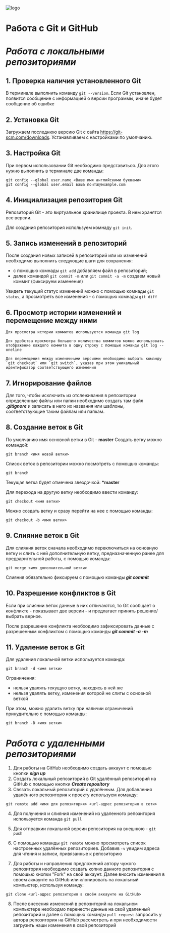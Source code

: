 ![logo](git-logo.png)
# Работа с Git и GitHub

# *Работа с локальными репозиториями*

## 1. Проверка наличия установленного Git
В терминале выполнить команду `git --version`. Если Git установлен, появится сообщение с информацией о версии программы, иначе будет сообщение об ошибке

## 2. Установка Git
Загружаем последнюю версию Git с сайта https://git-scm.com/downloads.
Устанавливаем с настройками по умолчанию.

## 3. Настройка Git
При первом использовании Git необходимо представиться. Для этого нужно выполнить в терминале две команды:
```
git config --global user.name «Ваше имя английскими буквами»
git config --global user.email ваша почта@example.com
```
## 4. Инициализация репозитория Git

Репозиторий Git - это виртуальное хранилище проекта. В нем хранятся все версии.

Для создания репозитория используем комнаду `git init`.

## 5. Запись изменений в репозиторий

После создания новых записей в репозиторий или их изменений необходимо выполнить следующие шаги для сохранения:
- с помощью комнады `git add` добавляем файл в репозиторий;
- далее командой `git commit -m` или `git commit -a -m` создаем новый коммит (фиксируем изменения)

Увидеть текущий статус изменений можно с помощью комнады `git status`, а просмотреть все изменения - с помощью комнады `git diff`

## 6. Просмотр истории изменений и перемещение между ними
```
Для просмотра истории коммитов используется команда git log

Для удобства просмотра большого количества коммитов можно использовать отображение каждого коммита в одну строку с помощью команды git log --oneline

Для перемещения между измененными версиями необходимо выбрать команду `git checkout` или `git switch`, указав при этом уникальный идентификатор соответствующего изменения
```
## 7. Игнорирование файлов
Для того, чтобы исключить из отслеживания в репозитории определенные файлы или папки необходимо создать там файл ***.gitignore*** и записать в него их названия или шаблоны, соответствующие таким файлам или папкам.

## 8. Создание веток в Git
По умолчанию имя основной ветки в Git - **master**
Создать ветку можно командой:
```
git branch <имя новой ветки>
```
Список веток в репозитории можно посмотреть с помощью команды:
```
git branch
```
Текущая ветка будет отмечена звездочкой: **\*master**

Для перехода на другую ветку необходимо ввести команду:
```
git checkout <имя ветки>
```
Можно создать ветку и сразу перейти на нее с помощью команды:
```
git checkout -b <имя ветки>
```
## 9. Слияние веток в Git
Для слияния веток сначала необходимо переключиться на основную ветку и слить с ней дополнительную ветку, предназначенную ранее для предварительной работы, с помощью команды:
```
git merge <имя дополнительной ветки>
```
Слияния обязательно фиксируем с помощью команды ***git commit*** 

## 10. Разрешение конфликтов в Git
Если при слиянии веток данные в них отличаются, то Git сообщает о конфликте - показывает две версии - и  предлагает принять решение/выбрать верное.

После разрешение конфликта необходимо зафиксировать данные с разрешенным конфликтом с помощью команды ***git commit -a -m***

## 11. Удаление веток в Git
Для удаления локальной ветки используется команда:
```
git branch -d <имя ветки>
```
Ограничения:
- нельзя удалять текущую ветку, находясь в ней же
- нельзя удалять ветку, изменения которой не слиты с основной веткой


При этом, можно удалить ветку при наличии ограничений принудительно с помощью команды:
```
git branch -D <имя ветки>
```
# *Работа с удаленными репозиториями*

1. Для работы на GitHub необходимо создать аккаунт с помощью кнопки ***sign up***
2. Создать локальный репозиторий в Git удалённый репозиторий на GitHub с помощью кнопки ***Create repository***
3. Связать локальный репозиторий с удалённым. Для добавления удалённого репозитория к проекту используем команду:

```
git remote add <имя для репозитория> <url-адрес репозитория в сети>
```
4. Для получения и слияния изменений из удаленного репозитория используется команда `git pull`

5. Для отправкии локальной версии  репозитория на внешнюю - `git push` 
6. С помощью команды `git remote` можно просмотреть список настроенных удалённых репозиториев. Добавив `-v` увидим адреса для чтения и записи, привязанные к репозиторию
7. Для работы и направления предложений автору чужого репозитория необходимо создать копию данного репозитория с помощью кнопки "Fork" на свой аккаунт. Далее вносить изменения в своем аккаунте на GitHub или клонировать на локальный компьютер, используя команду:
```
git clone <url-адрес репозитория в своём аккаунте на GitHub>
```
8. После внесения изменений в репозиторий на локальном компьютере необходмо перенести данные на свой удаленный репозиторий и далее с помощью команды `pull request` запросить у автора репозитория на GitHub рассмотреть и при необходимости загрузить наши изменения в свой репозиторий     